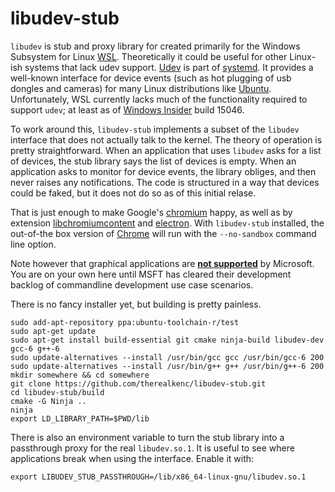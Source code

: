 # libudev-stub
`libudev` is stub and proxy library for created primarily for the Windows Subsystem for Linux [WSL](https://msdn.microsoft.com/en-us/commandline/wsl/about). Theoretically it could be useful for other Linux-ish systems that lack udev support. [Udev](https://www.freedesktop.org/software/systemd/man/udev.html) is part of [systemd](https://www.freedesktop.org/wiki/Software/systemd/). It provides a well-known interface for device events (such as hot plugging of usb dongles and cameras) for many Linux distributions like [Ubuntu](https://www.ubuntu.com/). Unfortunately, WSL currently lacks much of the functionality required to support `udev`; at least as of [Windows Insider](https://insider.windows.com/) build 15046.

To work around this, `libudev-stub` implements a subset of the `libudev` interface that does not actually talk to the kernel. The theory of operation is pretty straightforward. When an application that uses `libudev` asks for a list of devices, the stub library says the list of devices is empty. When an application asks to monitor for device events, the library obliges, and then never raises any notifications. The code is structured in a way that devices could be faked, but it does not do so as of this initial relase.

That is just enough to make Google's [chromium](https://www.chromium.org/Home) happy, as well as by extension [libchromiumcontent](https://github.com/electron/libchromiumcontent) and [electron](https://electron.atom.io/). With `libudev-stub` installed, the out-of-the box version of [Chrome](https://www.google.com/chrome/) will run with the `--no-sandbox` command line option.

Note however that graphical applications are [**not supported**](https://wpdev.uservoice.com/forums/266908-command-prompt-console-bash-on-ubuntu-on-windo/suggestions/13250499-support-for-x-server-running-in-windows-on-the-sam?tracking_code=6be7122042c59b213451b9198f208f27) by Microsoft. You are on your own here until MSFT has cleared their development backlog of commandline development use case scenarios.

There is no fancy installer yet, but building is pretty painless.
```
sudo add-apt-repository ppa:ubuntu-toolchain-r/test
sudo apt-get update
sudo apt-get install build-essential git cmake ninja-build libudev-dev gcc-6 g++-6
sudo update-alternatives --install /usr/bin/gcc gcc /usr/bin/gcc-6 200
sudo update-alternatives --install /usr/bin/g++ g++ /usr/bin/g++-6 200
mkdir somewhere && cd somewhere
git clone https://github.com/therealkenc/libudev-stub.git
cd libudev-stub/build
cmake -G Ninja ..
ninja
export LD_LIBRARY_PATH=$PWD/lib
```

There is also an environment variable to turn the stub library into a passthrough proxy for the real `libudev.so.1`. It is useful to see where applications break when using the interface. Enable it with:
```
export LIBUDEV_STUB_PASSTHROUGH=/lib/x86_64-linux-gnu/libudev.so.1
```
